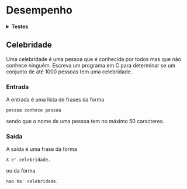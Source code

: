 # <b>Desempenho</b>

<details><summary><b>Testes</b></summary><p>

01:  saída correta.
02:  saída correta.
03:  saída correta.
04:  saída correta.
05:  saída correta.
06:  saída incorreta.
07:  saída correta.
08:  saída correta.
09:  saída incorreta.
10:  saída correta.
11:  saída correta.
12:  limite de tempo ou memória excedido.

Número de casos-de-teste: 12.
Casos-de-teste bem sucedidos: 9.
<b>Acerto: 75%</b>

</p></details>

## <b>Celebridade</b>

Uma celebridade é uma pessoa que é conhecida por todos mas que não conhece ninguém.
Escreva um programa em C para determinar se um conjunto de até 1000 pessoas tem uma celebridade.

### <b>Entrada</b>

A entrada é uma lista de frases da forma
```
pessoa conhece pessoa
```
sendo que o nome de uma pessoa tem no máximo 50 caracteres.

### <b>Saída</b>

A saída é uma frase da forma
```
X e' celebridade.
```
ou da forma
```
nao ha' celebridade.
```